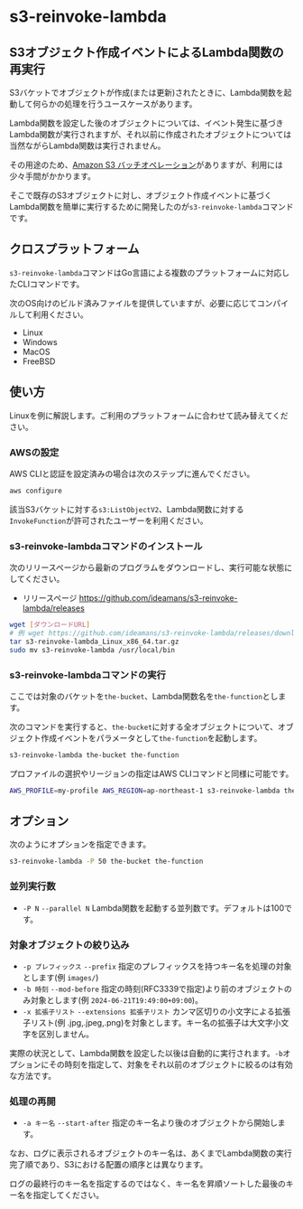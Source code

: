 # s3-reinvoke-lambda

## S3オブジェクト作成イベントによるLambda関数の再実行

S3バケットでオブジェクトが作成(または更新)されたときに、Lambda関数を起動して何らかの処理を行うユースケースがあります。

Lambda関数を設定した後のオブジェクトについては、イベント発生に基づきLambda関数が実行されますが、それ以前に作成されたオブジェクトについては当然ながらLambda関数は実行されません。

その用途のため、[Amazon S3 バッチオペレーション](https://aws.amazon.com/jp/s3/features/batch-operations/)がありますが、利用には少々手間がかかります。

そこで既存のS3オブジェクトに対し、オブジェクト作成イベントに基づくLambda関数を簡単に実行するために開発したのが`s3-reinvoke-lambda`コマンドです。

## クロスプラットフォーム

`s3-reinvoke-lambda`コマンドはGo言語による複数のプラットフォームに対応したCLIコマンドです。

次のOS向けのビルド済みファイルを提供していますが、必要に応じてコンパイルして利用ください。

- Linux
- Windows
- MacOS
- FreeBSD

## 使い方

Linuxを例に解説します。ご利用のプラットフォームに合わせて読み替えてください。

### AWSの設定

AWS CLIと認証を設定済みの場合は次のステップに進んでください。

```bash
aws configure
```

該当S3バケットに対する`s3:ListObjectV2`、Lambda関数に対する`InvokeFunction`が許可されたユーザーを利用ください。

### s3-reinvoke-lambdaコマンドのインストール

次のリリースページから最新のプログラムをダウンロードし、実行可能な状態にしてください。

- リリースページ <https://github.com/ideamans/s3-reinvoke-lambda/releases>

```bash
wget [ダウンロードURL]
# 例 wget https://github.com/ideamans/s3-reinvoke-lambda/releases/download/v1.0.0/s3-reinvoke-lambda_Linux_x86_64.tar.gz
tar s3-reinvoke-lambda_Linux_x86_64.tar.gz
sudo mv s3-reinvoke-lambda /usr/local/bin
```

### s3-reinvoke-lambdaコマンドの実行

ここでは対象のバケットを`the-bucket`、Lambda関数名を`the-function`とします。

次のコマンドを実行すると、`the-bucket`に対する全オブジェクトについて、オブジェクト作成イベントをパラメータとして`the-function`を起動します。

```bash
s3-reinvoke-lambda the-bucket the-function
```

プロファイルの選択やリージョンの指定はAWS CLIコマンドと同様に可能です。

```bash
AWS_PROFILE=my-profile AWS_REGION=ap-northeast-1 s3-reinvoke-lambda the-bucket the-function
```

## オプション

次のようにオプションを指定できます。

```bash
s3-reinvoke-lambda -P 50 the-bucket the-function
```

### 並列実行数

- `-P N` `--parallel N` Lambda関数を起動する並列数です。デフォルトは100です。

### 対象オブジェクトの絞り込み

- `-p プレフィックス` `--prefix` 指定のプレフィックスを持つキー名を処理の対象とします(例 `images/`)
- `-b 時刻` `--mod-before` 指定の時刻(RFC3339で指定)より前のオブジェクトのみ対象とします(例 `2024-06-21T19:49:00+09:00`)。
- `-x 拡張子リスト` `--extensions 拡張子リスト` カンマ区切りの小文字による拡張子リスト(例 .jpg,.jpeg,.png)を対象とします。キー名の拡張子は大文字小文字を区別しません。

実際の状況として、Lambda関数を設定した以後は自動的に実行されます。`-b`オプションにその時刻を指定して、対象をそれ以前のオブジェクトに絞るのは有効な方法です。

### 処理の再開

- `-a キー名` `--start-after` 指定のキー名より後のオブジェクトから開始します。

なお、ログに表示されるオブジェクトのキー名は、あくまでLambda関数の実行完了順であり、S3における配置の順序とは異なります。

ログの最終行のキー名を指定するのではなく、キー名を昇順ソートした最後のキー名を指定してください。
